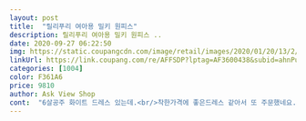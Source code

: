 ```yaml
---
layout: post 
title:  "릴리푸리 여아용 밀키 원피스" 
description: 릴리푸리 여아용 밀키 원피스 ..
date: 2020-09-27 06:22:50 
img: https://static.coupangcdn.com/image/retail/images/2020/01/20/13/2/8a1cad3c-49d4-4828-8e6f-44a819a79042.jpg 
linkUrl: https://link.coupang.com/re/AFFSDP?lptag=AF3600438&subid=ahnPublicAsk&pageKey=1198452781&itemId=2182680037&vendorItemId=70180723705&traceid=V0-113-9734bcca18b74585 
categories: [1004] 
color: F361A6 
price: 9810 
author: Ask View Shop 
cont:  "6살공주 화이트 드레스 있는데.<br/>착한가격에 좋은드레스 같아서 또 주문했네요.<br/>울공주가 좋아하니 만족합니다♡화이트는 언제입어도 산뜻해요.<br/><br/>반팔로  수선해야하나 고민하고 있어요.<br/>아님 한번입고 그냥 버리기 아쉽네요.<br/><br/>사용후기<br/>상의부분 소재가 늘어나는 티소재여서 빡빡 손빨라하다보니 팔부분도 늘어났어요.<br/><br/>예뻐요 샤랄라 원피스를  넘  좋아하는  딸랑구  완전 만족<br/>옷감이 좀 뻣뻣해요  봄 가을로 입기 좋겄어요 좀 더워지면 못입을듯 사이즈 널널하고 좋아요<br/>유치원에 한번입고 갔는데 팔부분  블루색 점반들 묻혀왔는데.<br/>.<br/>락스로 씻었는데 지워지지가 않네요.<br/>ㅜ<br/>" 
---
```

